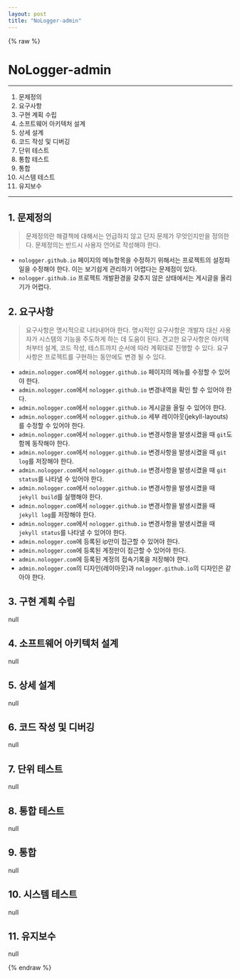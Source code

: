 ```yaml
---
layout: post
title: "NoLogger-admin"
---
```


{% raw %}
# NoLogger-admin

* * *

1. 문제정의
2. 요구사항
3. 구현 계획 수립
4. 소프트웨어 아키텍처 설계
5. 상세 설계
6. 코드 작성 및 디버깅
7. 단위 테스트
8. 통합 테스트
9. 통합
10. 시스템 테스트
11. 유지보수

* * *

## 1. 문제정의

> 문제정의란 해결책에 대해서는 언급하지 않고 단지 문제가 무엇인지만을 정의한다.
> 문제정의는 반드시 사용자 언어로 작성해야 한다.

- `nologger.github.io` 페이지의 메뉴항목을 수정하기 위해서는 프로젝트의 설정파일을 수정해야 한다. 이는 보기쉽게 관리하기 어렵다는 문제점이 있다.
- `nologger.github.io` 프로젝트 개발환경을 갖추지 않은 상태에서는 게시글을 올리기가 어렵다.

## 2. 요구사항

> 요구사항은 명시적으로 나타내어야 한다.
> 명시적인 요구사항은 개발자 대신 사용자가 시스템의 기능을 주도하게 하는 데 도움이 된다.
> 견고한 요구사항은 아키텍처부터 설계, 코드 작성, 테스트까지 순서에 따라 계획대로 진행할 수 있다.
> 요구사항은 프로젝트를 구현하는 동안에도 변경 될 수 있다.

- `admin.nologger.com`에서 `nologger.github.io` 페이지의 메뉴를 수정할 수 있어야 한다.
- `admin.nologger.com`에서 `nologger.github.io` 변경내역을 확인 할 수 있어야 한다.
- `admin.nologger.com`에서 `nologger.github.io` 게시글을 올릴 수 있어야 한다.
- `admin.nologger.com`에서 `nologger.github.io` 세부 레이아웃(jekyll-layouts)를 수정할 수 있어야 한다.
- `admin.nologger.com`에서 `nologger.github.io` 변경사항을 발생시켰을 때 `git`도 함께 동작해야 한다.
- `admin.nologger.com`에서 `nologger.github.io` 변경사항을 발생시켰을 때 `git log`를 저장해야 한다.
- `admin.nologger.com`에서 `nologger.github.io` 변경사항을 발생시켰을 때 `git status`를 나타낼 수 있어야 한다.
- `admin.nologger.com`에서 `nologger.github.io` 변경사항을 발생시켰을 때 `jekyll build`를 실행해야 한다.
- `admin.nologger.com`에서 `nologger.github.io` 변경사항을 발생시켰을 때 `jekyll log`를 저장해야 한다.
- `admin.nologger.com`에서 `nologger.github.io` 변경사항을 발생시켰을 때 `jekyll status`를 나타낼 수 있어야 한다.
- `admin.nologger.com`에 등록된 ip만이 접근할 수 있어야 한다.
- `admin.nologger.com`에 등록된 계정만이 접근할 수 있어야 한다.
- `admin.nologger.com`에 등록된 계정의 접속기록을 저장해야 한다.
- `admin.nologger.com`의 디자인(레이아웃)과 `nologger.github.io`의 디자인은 같아야 한다.

## 3. 구현 계획 수립

null

## 4. 소프트웨어 아키텍처 설계

null

## 5. 상세 설계

null

## 6. 코드 작성 및 디버깅

null

## 7. 단위 테스트

null

## 8. 통합 테스트

null

## 9. 통합

null

## 10. 시스템 테스트

null

## 11. 유지보수

null

{% endraw %}
